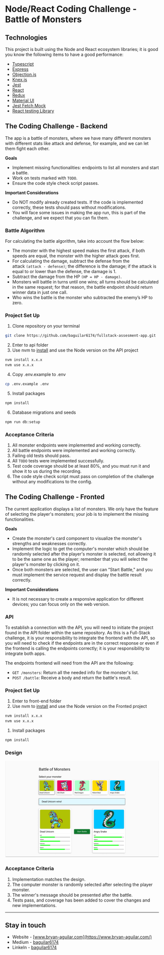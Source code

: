 # Node/React Coding Challenge - Battle of Monsters

## Technologies

This project is built using the Node and React ecosystem libraries; it is good you know the following items to have a good performance:

- [Typescript](https://www.typescriptlang.org/)
- [Express](https://expressjs.com/)
- [Objection.js](https://vincit.github.io/objection.js/)
- [Knex.js](http://knexjs.org/)
- [Jest](https://jestjs.io/)
- [React](https://reactjs.org/docs/getting-started.html)
- [Redux](https://redux-toolkit.js.org/introduction/getting-started)
- [Material UI](https://mui.com/material-ui/getting-started/usage/)
- [Jest Fetch Mock](https://www.npmjs.com/package/jest-fetch-mock)
- [React testing Library](https://testing-library.com/docs/react-testing-library/intro/)

## The Coding Challenge - Backend

The app is a battle of monsters, where we have many different monsters with different stats like attack and defense, for example, and we can let them fight each other.

**Goals**

- Implement missing functionalities: endpoints to list all monsters and start a battle.
- Work on tests marked with `TODO`.
- Ensure the code style check script passes.

**Important Considerations**

- Do NOT modify already created tests. If the code is implemented correctly, these tests should pass without modifications.
- You will face some issues in making the app run, this is part of the challenge, and we expect that you can fix them.

### Battle Algorithm

For calculating the battle algorithm,  take into account the flow below:

- The monster with the highest speed makes the first attack, if both speeds are equal, the monster with the higher attack goes first.
- For calculating the damage, subtract the defense from the attack `(attack - defense)`; the difference is the damage; if the attack is equal to or lower than the defense, the damage is 1.
- Subtract the damage from the HP `(HP = HP - damage)`.
- Monsters will battle in turns until one wins; all turns should be calculated in the same request; for that reason, the battle endpoint should return winner data in just one call.
- Who wins the battle is the monster who subtracted the enemy’s HP to zero.

### Project **Set Up**

1. Clone repository on your terminal

```bash
git clone https://github.com/baguilar6174/fullstack-assesment-app.git
```

2. Enter to api folder
3. Use nvm to [install](https://github.com/nvm-sh/nvm#usage) and use the Node version on the API project

```bash
nvm install x.x.x
nvm use x.x.x
```

4. Copy .env.example to .env

```bash
cp .env.example .env
```

5. Install packages

```bash
npm install
```

6. Database migrations and seeds

```bash
npm run db:setup
```

### Acceptance Criteria

1. All monster endpoints were implemented and working correctly.
2. All battle endpoints were implemented and working correctly.
3. Failing old tests should pass.
4. All `TODO` tests were implemented successfully.
5. Test code coverage should be at least 80%, and you must run it and show it to us during the recording.
6. The code style check script must pass on completion of the challenge without any modifications to the config.

## The Coding Challenge - Fronted

The current application displays a list of monsters. We only have the feature of selecting the player's monsters; your job is to implement the missing functionalities.

**Goals**

- Create the monster's card component to visualize the monster's strengths and weaknesses correctly.
- Implement the logic to get the computer's monster which should be randomly selected after the player's monster is selected, not allowing it to be the same one as the player; remember that you will select the player's monster by clicking on it.
- Once both monsters are selected, the user can “Start Battle," and you must implement the service request and display the battle result correctly.

**Important Considerations**

- It is not necessary to create a responsive application for different devices; you can focus only on the web version.

### API

To establish a connection with the API, you will need to initiate the project found in the API folder within the same repository. As this is a Full-Stack challenge, it is your responsibility to integrate the frontend with the API, so you will need to check if the endpoints are in the correct response or even if the frontend is calling the endpoints correctly; it is your responsibility to integrate both apps.

The endpoints frontend will need from the API are the following:

- `GET /monsters`: Return all the needed info for the monster's list.
- `POST /battle`: Receive a body and return the battle's result.

### Project **Set Up**

1. Enter to front-end folder
2. Use nvm to [install](https://github.com/nvm-sh/nvm#usage) and use the Node version on the Fronted project

```bash
nvm install x.x.x
nvm use x.x.x
```

1. Install packages

```bash
npm install
```

### Design

![Design](./media/design.png)

### Acceptance Criteria

1. Implementation matches the design.
2. The computer monster is randomly selected after selecting the player monster.
3. The winner's message should be presented after the battle.
4. Tests pass, and coverage has been added to cover the changes and new implementations.

---

## Stay in touch

- Website - [www.bryan-aguilar.com](https://www.bryan-aguilar.com/)
- Medium - [baguilar6174](https://baguilar6174.medium.com/)
- LinkeIn - [baguilar6174](https://www.linkedin.com/in/baguilar6174)
